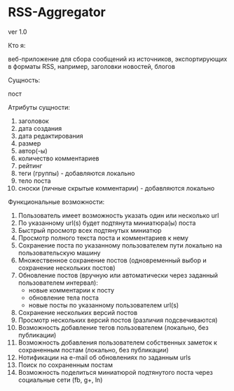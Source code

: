 RSS-Aggregator
==============
ver 1.0

Кто я:

веб-приложение для сбора сообщений из источников, экспортирующих в форматы RSS, например, заголовки новостей, блогов

Сущность:

пост

Атрибуты сущности:

1) заголовок
2) дата создания
3) дата редактирования
4) размер
5) автор(-ы)
6) количество комментариев
7) рейтинг
8) теги (группы) - добавляются локально
9) тело поста
10) сноски (личные скрытые комментарии) - добавляются локально

Функциональные возможности:
1) Пользователь имеет возможность указать один или несколько url
2) По указанному url(s) будет подтянута миниатюра(ы) поста
3) Быстрый просмотр всех подтянутых миниатюр
4) Просмотр полного текста поста и комментариев к нему
5) Сохранение поста по указанному пользователем пути локально на пользовательскую машину
6) Множественное сохранение постов (одновременный выбор и сохранение нескольких постов)
7) Обновление постов (вручную или автоматически через заданный пользователем интервал):
    - новые комментарии к посту
    - обновление тела поста
    - новые посты по указанному пользователем url(s)
8) Сохранение нескольких версий постов
9) Просмотр нескольких версий постов (различия подсвечиваются)
10) Возможность добавление тегов пользователем (локально, без публикации)
11) Возможность добавления пользователем собственных заметок к сохраненным постам (локально, без публикации)
12) Нотификации на e-mail об обновлениях по заданным urls
13) Поиск по сохраненным постам
14) Возможность поделиться миниатюрой подтянутого поста через социальные сети (fb, g+, ln)
